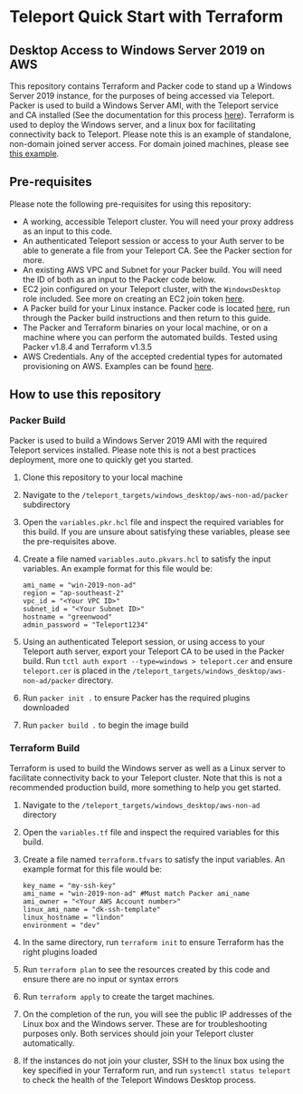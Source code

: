 # Teleport Quick Start with Terraform
## Desktop Access to Windows Server 2019 on AWS

This repository contains Terraform and Packer code to stand up a Windows Server 2019 instance, for the purposes of being accessed via Teleport. Packer is used to build a Windows Server AMI, with the Teleport service and CA installed (See the documentation for this process [here](https://goteleport.com/docs/desktop-access/getting-started/)). Terraform is used to deploy the Windows server, and a linux box for facilitating connectivity back to Teleport. Please note this is an example of standalone, non-domain joined server access. For domain joined machines, please see [this example](https://github.com/dgkirkwood/teleport-terraform-quickstart/tree/main/teleport_targets/windows_desktop/aws).



## Pre-requisites
Please note the following pre-requisites for using this repository:
- A working, accessible Teleport cluster. You will need your proxy address as an input to this code.
- An authenticated Teleport session or access to your Auth server to be able to generate a file from your Teleport CA. See the Packer section for more.
- An existing AWS VPC and Subnet for your Packer build. You will need the ID of both as an input to the Packer code below. 
- EC2 join configured on your Teleport cluster, with the `WindowsDesktop` role included. See more on creating an EC2 join token [here](https://goteleport.com/docs/management/guides/joining-nodes-aws-ec2/).
- A Packer build for your Linux instance. Packer code is located [here](https://github.com/dgkirkwood/teleport-terraform-quickstart/tree/main/teleport_targets/ssh/aws-ec2join), run through the Packer build instructions and then return to this guide.
- The Packer and Terraform binaries on your local machine, or on a machine where you can perform the automated builds. Tested using Packer v1.8.4 and Terraform v1.3.5
- AWS Credentials. Any of the accepted credential types for automated provisioning on AWS. Examples can be found [here](https://registry.terraform.io/providers/hashicorp/aws/latest/docs).

## How to use this repository

### Packer Build
Packer is used to build a Windows Server 2019 AMI with the required Teleport services installed. Please note this is not a best practices deployment, more one to quickly get you started. 

1. Clone this repository to your local machine 
2. Navigate to the `/teleport_targets/windows_desktop/aws-non-ad/packer` subdirectory
3. Open the `variables.pkr.hcl` file and inspect the required variables for this build. If you are unsure about satisfying these variables, please see the pre-requisites above. 
4. Create a file named `variables.auto.pkvars.hcl` to satisfy the input variables. An example format for this file would be: 
   
   ```
   ami_name = "win-2019-non-ad"
   region = "ap-southeast-2"
   vpc_id = "<Your VPC ID>"
   subnet_id = "<Your Subnet ID>"
   hostname = "greenwood"
   admin_password = "Teleport1234"
    ```
5. Using an authenticated Teleport session, or using access to your Teleport auth server, export your Teleport CA to be used in the Packer build. Run `tctl auth export --type=windows > teleport.cer` and ensure `teleport.cer` is placed in the `/teleport_targets/windows_desktop/aws-non-ad/packer` directory.
6. Run `packer init .` to ensure Packer has the required plugins downloaded
7. Run `packer build .` to begin the image build

### Terraform Build
Terraform is used to build the Windows server as well as a Linux server to facilitate connectivity back to your Teleport cluster. Note that this is not a recommended production build, more something to help you get started. 

1. Navigate to the `/teleport_targets/windows_desktop/aws-non-ad` directory
2. Open the `variables.tf` file and inspect the required variables for this build.
3. Create a file named `terraform.tfvars` to satisfy the input variables. An example format for this file would be: 

   ```
   key_name = "my-ssh-key"
   ami_name = "win-2019-non-ad" #Must match Packer ami_name
   ami_owner = "<Your AWS Account number>"
   linux_ami_name = "dk-ssh-template"
   linux_hostname = "lindon"
   environment = "dev"
   ```

4. In the same directory, run `terraform init` to ensure Terraform has the right plugins loaded
5. Run `terraform plan` to see the resources created by this code and ensure there are no input or syntax errors
6. Run `terraform apply` to create the target machines. 
7. On the completion of the run, you will see the public IP addresses of the Linux box and the Windows server. These are for troubleshooting purposes only. Both services should join your Teleport cluster automatically. 
8. If the instances do not join your cluster, SSH to the linux box using the key specified in your Terraform run, and run `systemctl status teleport` to check the health of the Teleport Windows Desktop process. 